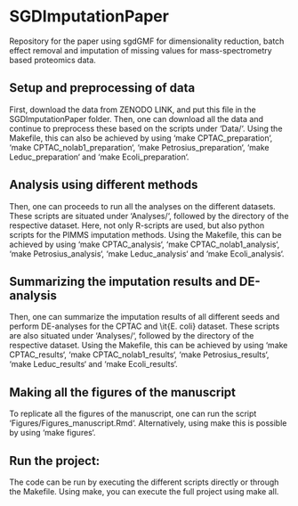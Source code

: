 # SGDImputationPaper

Repository for the paper using sgdGMF for dimensionality reduction, 
batch effect removal and imputation of missing values for mass-spectrometry 
based proteomics data.

## Setup and preprocessing of data

First, download the data from ZENODO LINK, and put this file in the SGDImputationPaper 
folder. Then, one can download all the data and continue to preprocess these
based on the scripts under ‘Data/‘. Using the Makefile, this can also be achieved by
using ‘make CPTAC_preparation‘, ‘make CPTAC_nolab1_preparation‘, ‘make Petrosius_preparation‘,
‘make Leduc_preparation‘ and ‘make Ecoli_preparation‘.

## Analysis using different methods

Then, one can proceeds to run all the analyses on the different datasets. These scripts
are situated under ‘Analyses/‘, followed by the directory of the respective dataset. Here,
not only R-scripts are used, but also python scripts for the PIMMS imputation methods.
Using the Makefile, this can be achieved by
using ‘make CPTAC_analysis‘, ‘make CPTAC_nolab1_analysis‘, ‘make Petrosius_analysis‘,
‘make Leduc_analysis‘ and ‘make Ecoli_analysis‘.


## Summarizing the imputation results and DE-analysis

Then, one can summarize the imputation results of all different seeds and perform DE-analyses
for the CPTAC and \it{E. coli} dataset. These scripts are also situated under ‘Analyses/‘, 
followed by the directory of the respective dataset. Using the Makefile, this can be achieved by
using ‘make CPTAC_results‘, ‘make CPTAC_nolab1_results‘, ‘make Petrosius_results‘,
‘make Leduc_results‘ and ‘make Ecoli_results‘.


## Making all the figures of the manuscript

To replicate all the figures of the manuscript, one can run the script
‘Figures/Figures_manuscript.Rmd‘. Alternatively, using make this is possible by
using ‘make figures‘.

## Run the project:

The code can be run by executing the different scripts directly or through the Makefile. 
Using make, you can execute the full project using make all.

